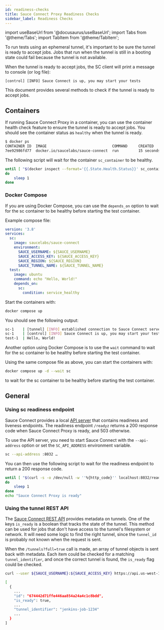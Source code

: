 ```yaml
---
id: readiness-checks
title: Sauce Connect Proxy Readiness Checks
sidebar_label: Readiness Checks
---
```


import useBaseUrl from '@docusaurus/useBaseUrl';
import Tabs from '@theme/Tabs';
import TabItem from '@theme/TabItem';

To run tests using an ephemeral tunnel, it's important to be sure the tunnel is ready to accept jobs.
Jobs that run when the tunnel is still in a booting state could fail because the tunnel is not available.

When the tunnel is ready to accept jobs, the SC client will print a message to console (or log file):

```
[control] [INFO] Sauce Connect is up, you may start your tests
```

This document provides several methods to check if the tunnel is ready to accept jobs.

## Containers

If running Sauce Connect Proxy in a container, you can use the container health check feature to ensure the tunnel is ready to accept jobs.
You should see the container status as `healthy` when the tunnel is ready.

```bash
$ docker ps
CONTAINER ID  IMAGE                              COMMAND     CREATED         STATUS                   PORTS       NAMES
7ee92986fd77  docker.io/saucelabs/sauce-connect  run         15 seconds ago  Up 16 seconds (healthy)              sc_container
```

The following script will wait for the container `sc_container` to be healthy.

```bash
until [ "$(docker inspect --format='{{.State.Health.Status}}' sc_container)" == "healthy" ]
do
    sleep 1
done
```

### Docker Compose

If you are using Docker Compose, you can use the `depends_on` option to wait for the sc container to be healthy before starting the test container. 

Example compose file:

```yaml
version: '3.8'
services:
  sc:
    image: saucelabs/sauce-connect
    environment:
      SAUCE_USERNAME: ${SAUCE_USERNAME}
      SAUCE_ACCESS_KEY: ${SAUCE_ACCESS_KEY}
      SAUCE_REGION: ${SAUCE_REGION}
      SAUCE_TUNNEL_NAME: ${SAUCE_TUNNEL_NAME}
  test:
    image: ubuntu
    command: echo "Hello, World!"
    depends_on:
      sc:
        condition: service_healthy
```

Start the containers with:

```bash
docker compose up
```

You should see the following output:

```bash
sc-1    | [tunnel] [INFO] established connection to Sauce Connect server active=1/2
sc-1    | [control] [INFO] Sauce Connect is up, you may start your tests
test-1  | Hello, World!
```

Another option using Docker Compose is to use the `wait` command to wait for the sc container to be healthy before starting the test container.

Using the same compose file as above, you can start the containers with:

```bash
docker compose up -d --wait sc
```

to wait for the sc container to be healthy before starting the test container.

## General

### Using sc readiness endpoint

Sauce Connect provides a local [API server](/secure-connections/sauce-connect-5/guides/api-server) that contains readiness and liveness endpoints. 
The readiness endpoint `/readyz` returns a 200 response code when Sauce Connect Proxy is ready, and 503 otherwise.

To use the API server, you need to start Sauce Connect with the `--api-address` option or set the `SC_API_ADDRESS` environment variable.

```bash
sc --api-address :8032 …
```

You can then use the following script to wait for the readiness endpoint to return a 200 response code.

```bash
until [ "$(curl -s -o /dev/null -w ''%{http_code}'' localhost:8032/readyz)" == "200" ]
do
    sleep 1
done
echo "Sauce Connect Proxy is ready"
```

### Using the tunnel REST API

The [Sauce Connect REST API](/dev/api/connect/#get-tunnels-for-a-user) provides metadata on tunnels.
One of the keys `is_ready` is a boolean that tracks the state of the tunnel.
This method can be used for jobs that don't have access to the tunnel's filesystem or network.
It will need some logic to find the right tunnel, since the `tunnel_id` is probably not known when the request is sent.

When the `/tunnels?full=true` call is made, an array of tunnel objects is sent back with metadata. Each item could be checked for a matching `tunnel_identifier`, and once the correct tunnel is found, the `is_ready` flag could be checked.

```bash
curl --user ${SAUCE_USERNAME}:${SAUCE_ACCESS_KEY} https://api.us-west-1.saucelabs.com/rest/v1/${SAUCE_USERNAME}/tunnels?full=true

[
  {
    ...
    "id": "674442d71ffe446aa854a24a4c1c8bdd",
    "is_ready": true,
    ...
    "tunnel_identifier": "jenkins-job-1234"
    ...
  }
]
```
